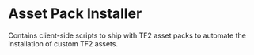 # Asset Pack Installer
Contains client-side scripts to ship with TF2 asset packs to automate the installation of custom TF2 assets.
